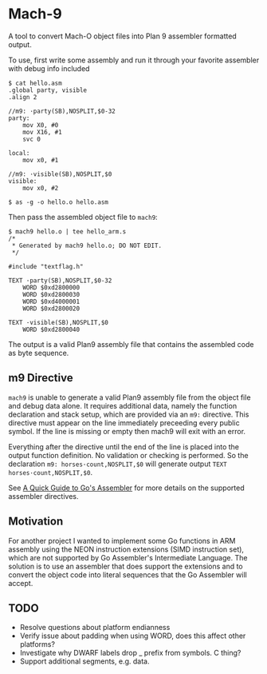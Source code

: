 # Mach-9

A tool to convert Mach-O object files into Plan 9 assembler formatted output.

To use, first write some assembly and run it through your favorite assembler with debug info included

```
$ cat hello.asm
.global party, visible
.align 2

//m9: ·party(SB),NOSPLIT,$0-32
party:
    mov X0, #0
    mov X16, #1
    svc 0

local:
    mov x0, #1

//m9: ·visible(SB),NOSPLIT,$0
visible:
    mov x0, #2

$ as -g -o hello.o hello.asm
```

Then pass the assembled object file to `mach9`:

```
$ mach9 hello.o | tee hello_arm.s
/*
 * Generated by mach9 hello.o; DO NOT EDIT.
 */

#include "textflag.h"

TEXT ·party(SB),NOSPLIT,$0-32
	WORD $0xd2800000
	WORD $0xd2800030
	WORD $0xd4000001
	WORD $0xd2800020

TEXT ·visible(SB),NOSPLIT,$0
	WORD $0xd2800040
```

The output is a valid Plan9 assembly file that contains the assembled code as
byte sequence.

## m9 Directive

`mach9` is unable to generate a valid Plan9 assembly file from the object file and debug data alone. It requires additional data, namely the function declaration and stack setup, which are provided via an `m9:` directive. This directive must appear on the line immediately preceeding every public symbol. If the line is missing or empty then mach9 will exit with an error.

Everything after the directive until the end of the line is placed into the output function definition. No validation or checking is performed. So the declaration `m9: horses·count,NOSPLIT,$0` will generate output `TEXT horses·count,NOSPLIT,$0`.

See [A Quick Guide to Go's Assembler](https://go.dev/doc/asm#directives) for more details on the supported assembler directives.

## Motivation

For another project I wanted to implement some Go functions in ARM assembly using the NEON instruction extensions (SIMD instruction set), which are not supported by Go Assembler's Intermediate Language. The solution is to use an assembler that does support the extensions and to convert the object code into literal sequences that the Go Assembler will accept.

## TODO

- Resolve questions about platform endianness
- Verify issue about padding when using WORD, does this affect other platforms?
- Investigate why DWARF labels drop _ prefix from symbols. C thing?
- Support additional segments, e.g. data.
